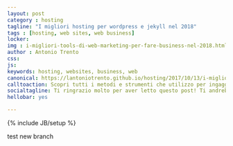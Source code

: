 ```yaml
---
layout: post
category : hosting
tagline: "I migliori hosting per wordpress e jekyll nel 2018"
tags : [hosting, web sites, web business]
locker: 
img : i-migliori-tools-di-web-marketing-per-fare-business-nel-2018.html/i-migliori-tools-di-web-marketing-per-fare-business-nel-2018.jpg
author : Antonio Trento
css: 
js:  
keywords: hosting, websites, business, web
canonical: https://lantoniotrento.github.io/hosting/2017/10/13/i-migliori-provider-hosting-del-2018
calltoaction: Scopri tutti i metodi e strumenti che utilizzo per ingaggiare nuovo pubblico per le mie pagine web.  <a href="https://lantoniotrento.github.io/signup">Iscriviti alla lista</a>.
socialtagline: Ti ringrazio molto per aver letto questo post! Ti andrebbe di farmi un favore? Regalami la felicità! Lasciami una condivisione sul tuo social preferito!
hellobar: yes

---
```

{% include JB/setup %}

test new branch
